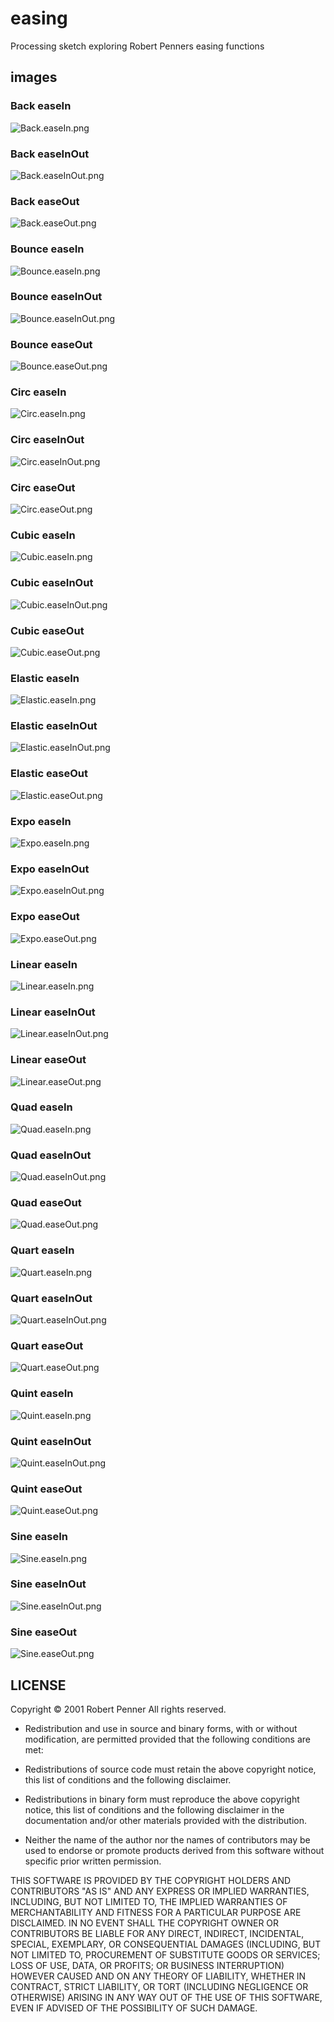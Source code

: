 # easing

Processing sketch exploring Robert Penners easing functions 

## images

### Back easeIn
![Back.easeIn.png](images/Back.easeIn.png)  

### Back easeInOut
![Back.easeInOut.png](images/Back.easeInOut.png)  

### Back easeOut
![Back.easeOut.png](images/Back.easeOut.png)  

### Bounce easeIn
![Bounce.easeIn.png](images/Bounce.easeIn.png)  

### Bounce easeInOut
![Bounce.easeInOut.png](images/Bounce.easeInOut.png)  

### Bounce easeOut
![Bounce.easeOut.png](images/Bounce.easeOut.png)  

### Circ easeIn
![Circ.easeIn.png](images/Circ.easeIn.png)  

### Circ easeInOut
![Circ.easeInOut.png](images/Circ.easeInOut.png)  

### Circ easeOut
![Circ.easeOut.png](images/Circ.easeOut.png)  

### Cubic easeIn
![Cubic.easeIn.png](images/Cubic.easeIn.png)  

### Cubic easeInOut
![Cubic.easeInOut.png](images/Cubic.easeInOut.png)  

### Cubic easeOut
![Cubic.easeOut.png](images/Cubic.easeOut.png)  

### Elastic easeIn
![Elastic.easeIn.png](images/Elastic.easeIn.png)  

### Elastic easeInOut
![Elastic.easeInOut.png](images/Elastic.easeInOut.png)  

### Elastic easeOut
![Elastic.easeOut.png](images/Elastic.easeOut.png)  

### Expo easeIn
![Expo.easeIn.png](images/Expo.easeIn.png)  

### Expo easeInOut
![Expo.easeInOut.png](images/Expo.easeInOut.png)  

### Expo easeOut
![Expo.easeOut.png](images/Expo.easeOut.png)  

### Linear easeIn
![Linear.easeIn.png](images/Linear.easeIn.png)  

### Linear easeInOut
![Linear.easeInOut.png](images/Linear.easeInOut.png)  

### Linear easeOut
![Linear.easeOut.png](images/Linear.easeOut.png)  

### Quad easeIn
![Quad.easeIn.png](images/Quad.easeIn.png)  

### Quad easeInOut
![Quad.easeInOut.png](images/Quad.easeInOut.png)  

### Quad easeOut
![Quad.easeOut.png](images/Quad.easeOut.png)  

### Quart easeIn
![Quart.easeIn.png](images/Quart.easeIn.png)  

### Quart easeInOut
![Quart.easeInOut.png](images/Quart.easeInOut.png)  

### Quart easeOut
![Quart.easeOut.png](images/Quart.easeOut.png)  

### Quint easeIn
![Quint.easeIn.png](images/Quint.easeIn.png)  

### Quint easeInOut
![Quint.easeInOut.png](images/Quint.easeInOut.png)  

### Quint easeOut
![Quint.easeOut.png](images/Quint.easeOut.png)  

### Sine easeIn
![Sine.easeIn.png](images/Sine.easeIn.png)  

### Sine easeInOut
![Sine.easeInOut.png](images/Sine.easeInOut.png)  

### Sine easeOut
![Sine.easeOut.png](images/Sine.easeOut.png)  


## LICENSE

Copyright © 2001 Robert Penner All rights reserved.
- Redistribution and use in source and binary forms, with or without modification, are permitted provided that the following
conditions are met:

- Redistributions of source code must retain the above copyright notice,
    this list of conditions and the following disclaimer.
- Redistributions in binary form must reproduce the above copyright notice, this list of
    conditions and the following disclaimer in the documentation and/or
    other materials provided with the distribution.
- Neither the name of the author nor the names of contributors may be used to
    endorse or promote products derived from this software without specific
    prior written permission.

THIS SOFTWARE IS PROVIDED BY THE COPYRIGHT HOLDERS
AND CONTRIBUTORS "AS IS" AND ANY EXPRESS OR IMPLIED WARRANTIES,
INCLUDING, BUT NOT LIMITED TO, THE IMPLIED WARRANTIES OF
MERCHANTABILITY AND FITNESS FOR A PARTICULAR PURPOSE ARE DISCLAIMED. IN
NO EVENT SHALL THE COPYRIGHT OWNER OR CONTRIBUTORS BE LIABLE FOR ANY
DIRECT, INDIRECT, INCIDENTAL, SPECIAL, EXEMPLARY, OR CONSEQUENTIAL
DAMAGES (INCLUDING, BUT NOT LIMITED TO, PROCUREMENT OF SUBSTITUTE GOODS
OR SERVICES; LOSS OF USE, DATA, OR PROFITS; OR BUSINESS INTERRUPTION)
HOWEVER CAUSED AND ON ANY THEORY OF LIABILITY, WHETHER IN CONTRACT,
STRICT LIABILITY, OR TORT (INCLUDING NEGLIGENCE OR OTHERWISE) ARISING
IN ANY WAY OUT OF THE USE OF THIS SOFTWARE, EVEN IF ADVISED OF THE
POSSIBILITY OF SUCH DAMAGE.
